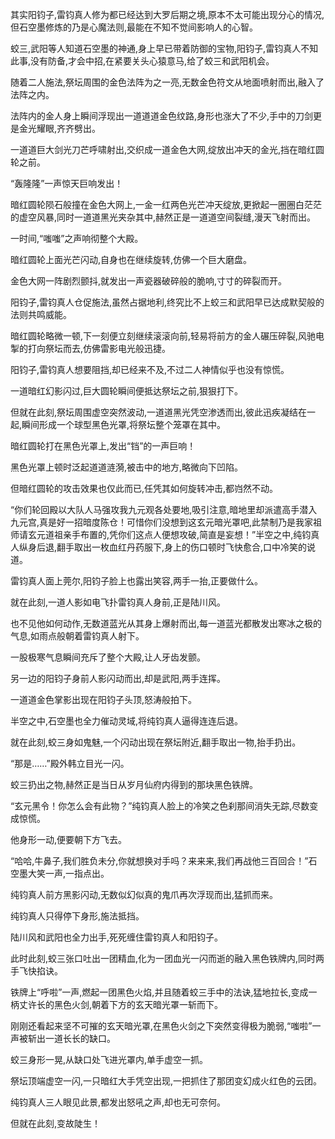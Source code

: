 
其实阳钧子,雷钧真人修为都已经达到大罗后期之境,原本不太可能出现分心的情况,但石空墨修炼的乃是心魔法则,最能在不知不觉间影响人的心智。

蛟三,武阳等人知道石空墨的神通,身上早已带着防御的宝物,阳钧子,雷钧真人不知此事,没有防备,才会中招,在紧要关头心猿意马,给了蛟三和武阳机会。

随着二人施法,祭坛周围的金色法阵为之一亮,无数金色符文从地面喷射而出,融入了法阵之内。

法阵内的金人身上瞬间浮现出一道道道金色纹路,身形也涨大了不少,手中的刀剑更是金光耀眼,齐齐劈出。

一道道巨大剑光刀芒呼啸射出,交织成一道金色大网,绽放出冲天的金光,挡在暗红圆轮之前。

“轰隆隆”一声惊天巨响发出！

暗红圆轮陨石般撞在金色大网上,一金一红两色光芒冲天绽放,更掀起一圈圈白茫茫的虚空风暴,同时一道道黑光夹杂其中,赫然正是一道道空间裂缝,漫天飞射而出。

一时间,“嗤嗤”之声响彻整个大殿。

暗红圆轮上面光芒闪动,自身也在继续旋转,仿佛一个巨大磨盘。

金色大网一阵剧烈颤抖,就发出一声瓷器破碎般的脆响,寸寸的碎裂而开。

阳钧子,雷钧真人仓促施法,虽然占据地利,终究比不上蛟三和武阳早已达成默契般的法则共鸣威能。

暗红圆轮略微一顿,下一刻便立刻继续滚滚向前,轻易将前方的金人碾压碎裂,风驰电掣的打向祭坛而去,仿佛雷影电光般迅捷。

阳钧子,雷钧真人想要阻挡,却已经来不及,不过二人神情似乎也没有惊慌。

一道暗红幻影闪过,巨大圆轮瞬间便抵达祭坛之前,狠狠打下。

但就在此刻,祭坛周围虚空突然波动,一道道黑光凭空渗透而出,彼此迅疾凝结在一起,瞬间形成一个球型黑色光罩,将祭坛整个笼罩在其中。

暗红圆轮打在黑色光罩上,发出“铛”的一声巨响！

黑色光罩上顿时泛起道道涟漪,被击中的地方,略微向下凹陷。

但暗红圆轮的攻击效果也仅此而已,任凭其如何旋转冲击,都岿然不动。

“你们轮回殿以大队人马强攻我九元观各处要地,吸引注意,暗地里却派遣高手潜入九元宫,真是好一招暗度陈仓！可惜你们没想到这玄元暗光罩吧,此禁制乃是我家祖师请玄元道祖亲手布置的,凭你们这点人便想攻破,简直是妄想！”半空之中,纯钧真人纵身后退,翻手取出一枚血红丹药服下,身上的伤口顿时飞快愈合,口中冷笑的说道。

雷钧真人面上莞尔,阳钧子脸上也露出笑容,两手一抬,正要做什么。

就在此刻,一道人影如电飞扑雷钧真人身前,正是陆川风。

也不见他如何动作,无数道蓝光从其身上爆射而出,每一道蓝光都散发出寒冰之极的气息,如雨点般朝着雷钧真人射下。

一股极寒气息瞬间充斥了整个大殿,让人牙齿发颤。

另一边的阳钧子身前人影闪动而出,却是武阳,两手连挥。

一道道金色掌影出现在阳钧子头顶,怒涛般拍下。

半空之中,石空墨也全力催动灵域,将纯钧真人逼得连连后退。

就在此刻,蛟三身如鬼魅,一个闪动出现在祭坛附近,翻手取出一物,抬手扔出。

“那是……”殿外韩立目光一闪。

蛟三扔出之物,赫然正是当日从岁月仙府内得到的那块黑色铁牌。

“玄元黑令！你怎么会有此物？”纯钧真人脸上的冷笑之色刹那间消失无踪,尽数变成惊慌。

他身形一动,便要朝下方飞去。

“哈哈,牛鼻子,我们胜负未分,你就想换对手吗？来来来,我们再战他三百回合！”石空墨大笑一声,一指点出。

纯钧真人前方黑影闪动,无数似幻似真的鬼爪再次浮现而出,猛抓而来。

纯钧真人只得停下身形,施法抵挡。

陆川风和武阳也全力出手,死死缠住雷钧真人和阳钧子。

此时此刻,蛟三张口吐出一团精血,化为一团血光一闪而逝的融入黑色铁牌内,同时两手飞快掐诀。

铁牌上“呼啦”一声,燃起一团黑色火焰,并且随着蛟三手中的法诀,猛地拉长,变成一柄丈许长的黑色火剑,朝着下方的玄天暗光罩一斩而下。

刚刚还看起来坚不可摧的玄天暗光罩,在黑色火剑之下突然变得极为脆弱,“嗤啦”一声被斩出一道长长的缺口。

蛟三身形一晃,从缺口处飞进光罩内,单手虚空一抓。

祭坛顶端虚空一闪,一只暗红大手凭空出现,一把抓住了那团变幻成火红色的云团。

纯钧真人三人眼见此景,都发出怒吼之声,却也无可奈何。

但就在此刻,变故陡生！